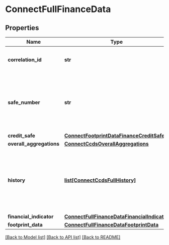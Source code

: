 # ConnectFullFinanceData

## Properties
Name | Type | Description | Notes
------------ | ------------- | ------------- | -------------
**correlation_id** | **str** | A unique ID assigned to this request. | [optional] 
**safe_number** | **str** | Safe Number - Identifier for Companies in Creditsafe&#x27;s Home Countries. | [optional] 
**credit_safe** | [**ConnectFootprintDataFinanceCreditSafe**](ConnectFootprintDataFinanceCreditSafe.md) |  | [optional] 
**overall_aggregations** | [**ConnectCcdsOverallAggregations**](ConnectCcdsOverallAggregations.md) |  | [optional] 
**history** | [**list[ConnectCcdsFullHistory]**](ConnectCcdsFullHistory.md) | List of accounts connected to the company, snapshot of account at point in time each month. | [optional] 
**financial_indicator** | [**ConnectFullFinanceDataFinancialIndicator**](ConnectFullFinanceDataFinancialIndicator.md) |  | [optional] 
**footprint_data** | [**ConnectFullFinanceDataFootprintData**](ConnectFullFinanceDataFootprintData.md) |  | [optional] 

[[Back to Model list]](../README.md#documentation-for-models) [[Back to API list]](../README.md#documentation-for-api-endpoints) [[Back to README]](../README.md)

